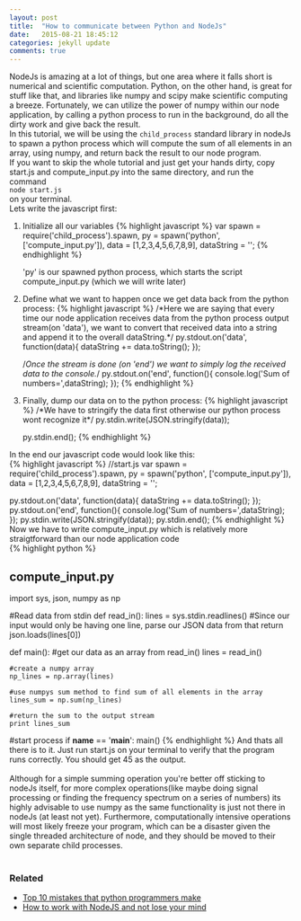 ```yaml
---
layout: post
title:  "How to communicate between Python and NodeJs"
date:   2015-08-21 18:45:12
categories: jekyll update
comments: true
---
```

<div dir="ltr" style="text-align: left;" trbidi="on">
NodeJs is amazing at a lot of things, but one area where it falls short is numerical and scientific computation. Python, on the other hand, is great for stuff like that, and libraries like numpy and scipy make scientific computing a breeze. Fortunately, we can utilize the power of numpy within our node application, by calling a python process to run in the background, do all the dirty work and give back the result.<br />
In this tutorial, we will be using the <code>child_process</code> standard library in nodeJs to spawn a python process which will compute the sum of all elements in an array, using numpy, and return back the result to our node program.<br />
If you want to skip the whole tutorial and just get your hands dirty, copy start.js and compute_input.py into the same directory, and run the command<br /><code>node start.js</code><br />on your terminal.
<br />
Lets write the javascript first: <br />
<ol>
<li>Initialize all our variables
  {% highlight javascript %}
    var spawn = require('child_process').spawn,
    py    = spawn('python', ['compute_input.py']),
    data = [1,2,3,4,5,6,7,8,9],
    dataString = '';
  {% endhighlight %}

'py' is our spawned python process, which starts the script compute_input.py (which we will write later)
    </li>
<li>Define what we want to happen once we get data back from the python process:
{% highlight javascript %}
/*Here we are saying that every time our node application receives data from the python process output stream(on 'data'), we want to convert that received data into a string and append it to the overall dataString.*/
py.stdout.on('data', function(data){
  dataString += data.toString();
});

/*Once the stream is done (on 'end') we want to simply log the received data to the console.*/
py.stdout.on('end', function(){
  console.log('Sum of numbers=',dataString);
});
{% endhighlight %}
<br />
    </li>
<li>Finally, dump our data on to the python process:
{% highlight javascript %}
/*We have to stringify the data first otherwise our python process wont recognize it*/
py.stdin.write(JSON.stringify(data));

py.stdin.end();
{% endhighlight %}
</li>
</ol>
In the end our javascript code would look like this:
<br />
{% highlight javascript %}
//start.js
var spawn = require('child_process').spawn,
    py    = spawn('python', ['compute_input.py']),
    data = [1,2,3,4,5,6,7,8,9],
    dataString = '';

py.stdout.on('data', function(data){
  dataString += data.toString();
});
py.stdout.on('end', function(){
  console.log('Sum of numbers=',dataString);
});
py.stdin.write(JSON.stringify(data));
py.stdin.end();
{% endhighlight %}
<br />
Now we have to write compute_input.py which is relatively more straigtforward than our node application code<br />
{% highlight python %}
## compute_input.py

import sys, json, numpy as np

#Read data from stdin
def read_in():
    lines = sys.stdin.readlines()
    #Since our input would only be having one line, parse our JSON data from that
    return json.loads(lines[0])

def main():
    #get our data as an array from read_in()
    lines = read_in()

    #create a numpy array
    np_lines = np.array(lines)

    #use numpys sum method to find sum of all elements in the array
    lines_sum = np.sum(np_lines)

    #return the sum to the output stream
    print lines_sum

#start process
if __name__ == '__main__':
    main()
{% endhighlight %}
And thats all there is to it. Just run start.js on your terminal to verify that the program runs correctly. You should get 45 as the output.<br />
<br />
Although for a simple summing operation you're better off sticking to nodeJs itself, for more complex operations(like maybe doing signal processing or finding the frequency spectrum on a series of numbers) its highly advisable to use numpy as the same functionality is just not there in nodeJs (at least not yet). Furthermore, computationally intensive operations will most likely freeze your program, which can be a disaster given the single threaded architecture of node, and they should be moved to their own separate child processes.<br />
<br />
</div>

### Related

- [Top 10 mistakes that python programmers make](https://www.toptal.com/python/top-10-mistakes-that-python-programmers-make)
- [How to work with NodeJS and not lose your mind](/blog/2015/08/22/understand_node_without_losing_your_mind/)

